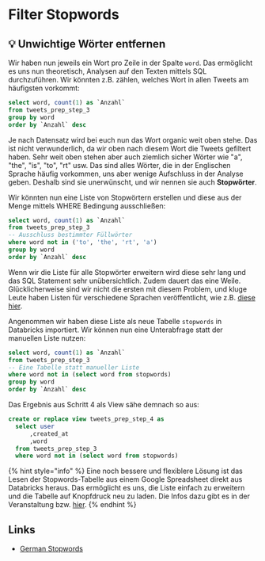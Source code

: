 # Filter Stopwords

## 💡 Unwichtige Wörter entfernen

Wir haben nun jeweils ein Wort pro Zeile in der Spalte `word`.  Das ermöglicht es uns nun theoretisch, Analysen auf den Texten mittels SQL durchzuführen. Wir könnten z.B. zählen, welches Wort in allen Tweets am häufigsten vorkommt:

```sql
select word, count(1) as `Anzahl`
from tweets_prep_step_3
group by word
order by `Anzahl` desc
```

Je nach Datensatz wird bei euch nun das Wort organic weit oben stehe. Das ist nicht verwunderlich, da wir oben nach diesem Wort die Tweets gefiltert haben. Sehr weit oben stehen aber auch ziemlich sicher Wörter wie "a", "the", "is", "to", "rt" usw. Das sind alles Wörter, die in der Englischen Sprache häufig vorkommen, uns aber wenige Aufschluss in der Analyse geben. Deshalb sind sie unerwünscht, und wir nennen sie auch **Stopwörter**.

Wir könnten nun eine Liste von Stopwörtern erstellen und diese aus der Menge mittels WHERE Bedingung ausschließen:

```sql
select word, count(1) as `Anzahl`
from tweets_prep_step_3
-- Ausschluss bestimmter Füllwörter
where word not in ('to', 'the', 'rt', 'a')
group by word
order by `Anzahl` desc
```

Wenn wir die Liste für alle Stopwörter erweitern wird diese sehr lang und das SQL Statement sehr unübersichtlich. Zudem dauert das eine Weile. Glücklicherweise sind wir nicht die ersten mit diesem Problem, und kluge Leute haben Listen für verschiedene Sprachen veröffentlicht, wie z.B. [diese hier](https://gist.github.com/sebleier/554280).

Angenommen wir haben diese Liste als neue Tabelle `stopwords` in Databricks importiert. Wir können nun eine Unterabfrage statt der manuellen Liste nutzen:

```sql
select word, count(1) as `Anzahl`
from tweets_prep_step_3
-- Eine Tabelle statt manueller Liste
where word not in (select word from stopwords)
group by word
order by `Anzahl` desc
```

Das Ergebnis aus Schritt 4 als View sähe demnach so aus:

```sql
create or replace view tweets_prep_step_4 as
  select user
      ,created_at
      ,word
  from tweets_prep_step_3
  where word not in (select word from stopwords)
```

{% hint style="info" %}
Eine noch bessere und flexiblere Lösung ist das Lesen der Stopwords-Tabelle aus einem Google Spreadsheet direkt aus Databricks heraus. Das ermöglicht es uns, die Liste einfach zu erweitern und die Tabelle auf Knopfdruck neu zu laden. Die Infos dazu gibt es in der Veranstaltung bzw. [hier](../../misc/archive/big-data-analytics/analyse-von-texten3/themen-identifizieren.md#deduktive-themenidentifikation-mit-suchbegriffen).
{% endhint %}

## Links

* [German Stopwords](https://github.com/solariz/german_stopwords/blob/master/german_stopwords_full.txt#L1)

